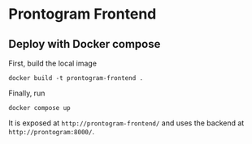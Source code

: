 # Prontogram Frontend

## Deploy with Docker compose

First, build the local image

```
docker build -t prontogram-frontend .
```

Finally, run

```
docker compose up
```

It is exposed at `http://prontogram-frontend/` and uses the backend at `http://prontogram:8000/`.
